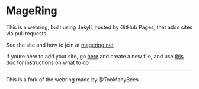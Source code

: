 # MageRing

This is a webring, built using Jekyll, hosted by GitHub Pages, that adds sites via pull requests.

See the site and how to join at [magering.net](https://magering.net/)

If youre here to add your site, go [here](https://github.com/dakota-marshall/MageRing/new/master/_websites) and create a new file, and use [this doc](https://magering.net/about#to-join) for instructions on what to do

---

This is a fork of the webring made by @TooManyBees